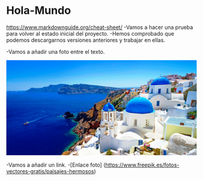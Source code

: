 # Hola-Mundo
https://www.markdownguide.org/cheat-sheet/
-Vamos a hacer una prueba para volver al estado inicial del proyecto.
  -Hemos comprobado que podemos descargarnos versiones anteriores y trabajar en ellas.

-Vamos a añadir una foto entre el texto.

  ![Paisaje](Foto2.jpg)

-Vamos a añadir un link.
  -[Enlace foto] (https://www.freepik.es/fotos-vectores-gratis/paisajes-hermosos)
